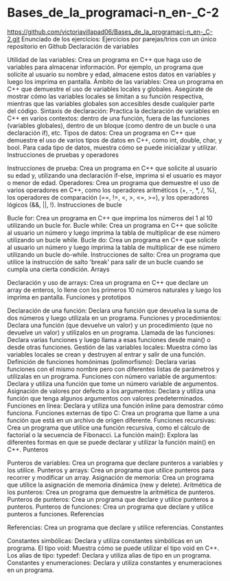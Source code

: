 # Bases_de_la_programaci-n_en-_C-2
https://github.com/victoriavillapad06/Bases_de_la_programaci-n_en-_C-2.git
 Enunciado de los ejercicios: Ejercicios por parejas/trios con un único repositorio en Github Declaración de variables

Utilidad de las variables: Crea un programa en C++ que haga uso de variables para almacenar información. Por ejemplo, un programa que solicite al usuario su nombre y edad, almacene estos datos en variables y luego los imprima en pantalla. Ámbito de las variables: Crea un programa en C++ que demuestre el uso de variables locales y globales. Asegúrate de mostrar cómo las variables locales se limitan a su función respectiva, mientras que las variables globales son accesibles desde cualquier parte del código. Sintaxis de declaración: Practica la declaración de variables en C++ en varios contextos: dentro de una función, fuera de las funciones (variables globales), dentro de un bloque (como dentro de un bucle o una declaración if), etc. Tipos de datos: Crea un programa en C++ que demuestre el uso de varios tipos de datos en C++, como int, double, char, y bool. Para cada tipo de datos, muestra cómo se puede inicializar y utilizar. Instrucciones de pruebas y operadores

Instrucciones de prueba: Crea un programa en C++ que solicite al usuario su edad y, utilizando una declaración if-else, imprima si el usuario es mayor o menor de edad. Operadores: Crea un programa que demuestre el uso de varios operadores en C++, como los operadores aritméticos (+, -, *, /, %), los operadores de comparación (==, !=, <, >, <=, >=), y los operadores lógicos (&&, ||, !). Instrucciones de bucle

Bucle for: Crea un programa en C++ que imprima los números del 1 al 10 utilizando un bucle for. Bucle while: Crea un programa en C++ que solicite al usuario un número y luego imprima la tabla de multiplicar de ese número utilizando un bucle while. Bucle do: Crea un programa en C++ que solicite al usuario un número y luego imprima la tabla de multiplicar de ese número utilizando un bucle do-while. Instrucciones de salto: Crea un programa que utilice la instrucción de salto 'break' para salir de un bucle cuando se cumpla una cierta condición. Arrays

Declaración y uso de arrays: Crea un programa en C++ que declare un array de enteros, lo llene con los primeros 10 números naturales y luego los imprima en pantalla. Funciones y prototipos

Declaración de una función: Declara una función que devuelva la suma de dos números y luego utilízala en un programa. Funciones y procedimientos: Declara una función (que devuelve un valor) y un procedimiento (que no devuelve un valor) y utilízalos en un programa. Llamada de las funciones: Declara varias funciones y luego llama a esas funciones desde main() o desde otras funciones. Gestión de las variables locales: Muestra cómo las variables locales se crean y destruyen al entrar y salir de una función. Definición de funciones homónimas (polimorfismo): Declara varias funciones con el mismo nombre pero con diferentes listas de parámetros y utilízalas en un programa. Funciones con número variable de argumentos: Declara y utiliza una función que tome un número variable de argumentos. Asignación de valores por defecto a los argumentos: Declara y utiliza una función que tenga algunos argumentos con valores predeterminados. Funciones en línea: Declara y utiliza una función inline para demostrar cómo funciona. Funciones externas de tipo C: Crea un programa que llame a una función que está en un archivo de origen diferente. Funciones recursivas: Crea un programa que utilice una función recursiva, como el cálculo de factorial o la secuencia de Fibonacci. La función main(): Explora las diferentes formas en que se puede declarar y utilizar la función main() en C++. Punteros

Punteros de variables: Crea un programa que declare punteros a variables y los utilice. Punteros y arrays: Crea un programa que utilice punteros para recorrer y modificar un array. Asignación de memoria: Crea un programa que utilice la asignación de memoria dinámica (new y delete). Aritmética de los punteros: Crea un programa que demuestre la aritmética de punteros. Punteros de punteros: Crea un programa que declare y utilice punteros a punteros. Punteros de funciones: Crea un programa que declare y utilice punteros a funciones. Referencias

Referencias: Crea un programa que declare y utilice referencias. Constantes

Constantes simbólicas: Declara y utiliza constantes simbólicas en un programa. El tipo void: Muestra cómo se puede utilizar el tipo void en C++. Los alias de tipo: typedef: Declara y utiliza alias de tipo en un programa. Constantes y enumeraciones: Declara y utiliza constantes y enumeraciones en un programa.
